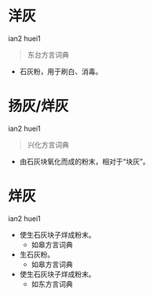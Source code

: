 # 洋灰
ian2 huei1
> 东台方言词典
- 石灰粉，用于刷白、消毒。

# 扬灰/烊灰
ian2 huei1
> 兴化方言词典
- 由石灰块氧化而成的粉末，相对于“块灰”。

# 烊灰
ian2 huei1
+ 使生石灰块子烊成粉末。
  * 如皋方言词典
+ 生石灰粉。
  * 如皋方言词典
+ 使生石灰块子烊成粉末。
  * 如东方言词典
